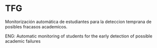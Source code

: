 # TFG
Monitorización automática de estudiantes para la deteccion temprana de posibles fracasos academicos. 

ENG: Automatic monitoring of students for the early detection of possible academic failures
